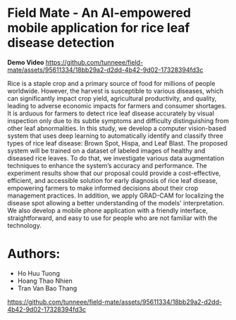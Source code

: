 # Field Mate - An AI-empowered mobile application for rice leaf disease detection

**Demo Video**
https://github.com/tunneee/field-mate/assets/95611334/18bb29a2-d2dd-4b42-9d02-17328394fd3c

Rice is a staple crop and a primary source of food for millions of people worldwide. However, the harvest is susceptible to various diseases, which can significantly impact crop yield, agricultural productivity, and quality, leading to adverse economic impacts for farmers and consumer shortages. It is arduous for farmers to detect rice leaf disease accurately by visual inspection only due to its subtle symptoms and difficulty distinguishing from other leaf abnormalities. In this study, we develop a computer vision-based system that uses deep learning to automatically identify and classify three types of rice leaf disease: Brown Spot, Hispa, and Leaf Blast. The proposed system will be trained on a dataset of labeled images of healthy and diseased rice leaves. To do that, we investigate various data augmentation techniques to enhance the system’s accuracy and performance. The experiment results show that our proposal could provide a cost-effective, efficient, and accessible solution for early diagnosis of rice leaf disease, empowering farmers to make informed decisions about their crop management practices. In addition, we apply GRAD-CAM for localizing the disease spot allowing a better understanding of the models' interpretation. We also develop a mobile phone application with a friendly interface, straightforward, and easy to use for people who are not familiar with the technology.

# Authors:
- Ho Huu Tuong
- Hoang Thao Nhien
- Tran Van Bao Thang

https://github.com/tunneee/field-mate/assets/95611334/18bb29a2-d2dd-4b42-9d02-17328394fd3c


